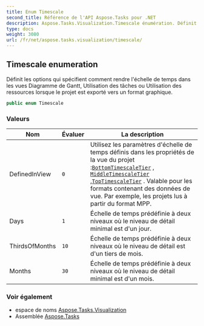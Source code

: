 ```yaml
---
title: Enum Timescale
second_title: Référence de l'API Aspose.Tasks pour .NET
description: Aspose.Tasks.Visualization.Timescale énumération. Définit les options qui spécifient comment rendre léchelle de temps dans les vues Diagramme de Gantt Utilisation des tâches ou Utilisation des ressources lorsque le projet est exporté vers un format graphique.
type: docs
weight: 3080
url: /fr/net/aspose.tasks.visualization/timescale/
---
```

## Timescale enumeration

Définit les options qui spécifient comment rendre l'échelle de temps dans les vues Diagramme de Gantt, Utilisation des tâches ou Utilisation des ressources lorsque le projet est exporté vers un format graphique.

```csharp
public enum Timescale
```

### Valeurs

| Nom | Évaluer | La description |
| --- | --- | --- |
| DefinedInView | `0` | Utilisez les paramètres d'échelle de temps définis dans les propriétés de la vue du projet :[`BottomTimescaleTier`](../../aspose.tasks/ganttchartview/bottomtimescaletier/) , [`MiddleTimescaleTier`](../../aspose.tasks/ganttchartview/middletimescaletier/) ,[`TopTimescaleTier`](../../aspose.tasks/ganttchartview/toptimescaletier/) . Valable pour les formats contenant des données de vue. Par exemple, les projets lus à partir du format MPP. |
| Days | `1` | Échelle de temps prédéfinie à deux niveaux où le niveau de détail minimal est d'un jour. |
| ThirdsOfMonths | `10` | Échelle de temps prédéfinie à deux niveaux où le niveau de détail est d'un tiers de mois. |
| Months | `30` | Échelle de temps prédéfinie à deux niveaux où le niveau de détail minimal est d'un mois. |

### Voir également

* espace de noms [Aspose.Tasks.Visualization](../../aspose.tasks.visualization/)
* Assemblée [Aspose.Tasks](../../)


